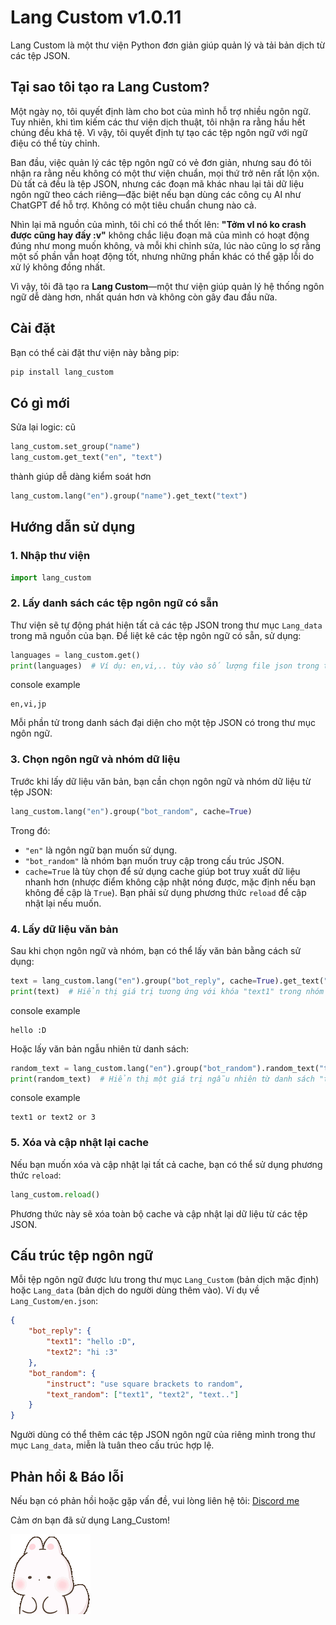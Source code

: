 # Lang Custom v1.0.11

Lang Custom là một thư viện Python đơn giản giúp quản lý và tải bản dịch từ các tệp JSON.

## Tại sao tôi tạo ra Lang Custom?

Một ngày nọ, tôi quyết định làm cho bot của mình hỗ trợ nhiều ngôn ngữ. Tuy nhiên, khi tìm kiếm các thư viện dịch thuật, tôi nhận ra rằng hầu hết chúng đều khá tệ. Vì vậy, tôi quyết định tự tạo các tệp ngôn ngữ với ngữ điệu có thể tùy chỉnh.

Ban đầu, việc quản lý các tệp ngôn ngữ có vẻ đơn giản, nhưng sau đó tôi nhận ra rằng nếu không có một thư viện chuẩn, mọi thứ trở nên rất lộn xộn. Dù tất cả đều là tệp JSON, nhưng các đoạn mã khác nhau lại tải dữ liệu ngôn ngữ theo cách riêng—đặc biệt nếu bạn dùng các công cụ AI như ChatGPT để hỗ trợ. Không có một tiêu chuẩn chung nào cả.

Nhìn lại mã nguồn của mình, tôi chỉ có thể thốt lên: **"Tởm vl nó ko crash được cũng hay đấy :v"** không chắc liệu đoạn mã của mình có hoạt động đúng như mong muốn không, và mỗi khi chỉnh sửa, lúc nào cũng lo sợ rằng một số phần vẫn hoạt động tốt, nhưng những phần khác có thể gặp lỗi do xử lý không đồng nhất.

Vì vậy, tôi đã tạo ra **Lang Custom**—một thư viện giúp quản lý hệ thống ngôn ngữ dễ dàng hơn, nhất quán hơn và không còn gây đau đầu nữa.

## Cài đặt

Bạn có thể cài đặt thư viện này bằng pip:
```sh
pip install lang_custom
```
## Có gì mới

Sửa lại logic:
cũ
```python
lang_custom.set_group("name")
lang_custom.get_text("en", "text")
```
thành giúp dễ dàng kiểm soát hơn
```python
lang_custom.lang("en").group("name").get_text("text")
```

## Hướng dẫn sử dụng

### 1. Nhập thư viện
```python
import lang_custom
```

### 2. Lấy danh sách các tệp ngôn ngữ có sẵn
Thư viện sẽ tự động phát hiện tất cả các tệp JSON trong thư mục `Lang_data` trong mã nguồn của bạn. Để liệt kê các tệp ngôn ngữ có sẵn, sử dụng:
```python
languages = lang_custom.get()
print(languages)  # Ví dụ: en,vi,.. tùy vào số lượng file json trong thư mục Lang_Data
```

console example
```
en,vi,jp
```

Mỗi phần tử trong danh sách đại diện cho một tệp JSON có trong thư mục ngôn ngữ.

### 3. Chọn ngôn ngữ và nhóm dữ liệu
Trước khi lấy dữ liệu văn bản, bạn cần chọn ngôn ngữ và nhóm dữ liệu từ tệp JSON:
```python
lang_custom.lang("en").group("bot_random", cache=True)
```
Trong đó:
- `"en"` là ngôn ngữ bạn muốn sử dụng.
- `"bot_random"` là nhóm bạn muốn truy cập trong cấu trúc JSON.
- `cache=True` là tùy chọn để sử dụng cache giúp bot truy xuất dữ liệu nhanh hơn (nhược điểm không cập nhật nóng được, mặc định nếu bạn không đề cập là `True`). Bạn phải sử dụng phương thức `reload` để cập nhật lại nếu muốn.

### 4. Lấy dữ liệu văn bản
Sau khi chọn ngôn ngữ và nhóm, bạn có thể lấy văn bản bằng cách sử dụng:
```python
text = lang_custom.lang("en").group("bot_reply", cache=True).get_text("text1")
print(text)  # Hiển thị giá trị tương ứng với khóa "text1" trong nhóm "bot_random" từ en.json
```

console example
```
hello :D
```

Hoặc lấy văn bản ngẫu nhiên từ danh sách:
```python
random_text = lang_custom.lang("en").group("bot_random").random_text("text_random")
print(random_text)  # Hiển thị một giá trị ngẫu nhiên từ danh sách "text_random" trong nhóm "bot_random" từ en.json
```

console example
```
text1 or text2 or 3
```

### 5. Xóa và cập nhật lại cache
Nếu bạn muốn xóa và cập nhật lại tất cả cache, bạn có thể sử dụng phương thức `reload`:
```python
lang_custom.reload()
```
Phương thức này sẽ xóa toàn bộ cache và cập nhật lại dữ liệu từ các tệp JSON.

## Cấu trúc tệp ngôn ngữ
Mỗi tệp ngôn ngữ được lưu trong thư mục `Lang_Custom` (bản dịch mặc định) hoặc `Lang_data` (bản dịch do người dùng thêm vào). Ví dụ về `Lang_Custom/en.json`:
```json
{
    "bot_reply": {
        "text1": "hello :D",
        "text2": "hi :3"
    },
    "bot_random": {
        "instruct": "use square brackets to random",
        "text_random": ["text1", "text2", "text.."]
    }
}
```
Người dùng có thể thêm các tệp JSON ngôn ngữ của riêng mình trong thư mục `Lang_data`, miễn là tuân theo cấu trúc hợp lệ.

## Phản hồi & Báo lỗi
Nếu bạn có phản hồi hoặc gặp vấn đề, vui lòng liên hệ tôi:
[Discord me](https://discord.gg/pGcSyr2bcY)

Cảm ơn bạn đã sử dụng Lang_Custom!

![Cảm ơn](https://github.com/GauCandy/WhiteCat/blob/main/thank.gif)


